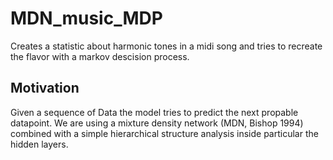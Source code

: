 # MDN_music_MDP
Creates a statistic about harmonic tones in a midi song and tries to recreate the flavor with a markov descision process.

## Motivation
Given a sequence of Data the model tries to predict the next propable datapoint. We are using a mixture density network (MDN, Bishop 1994) combined with a simple hierarchical structure analysis inside particular the hidden layers.
